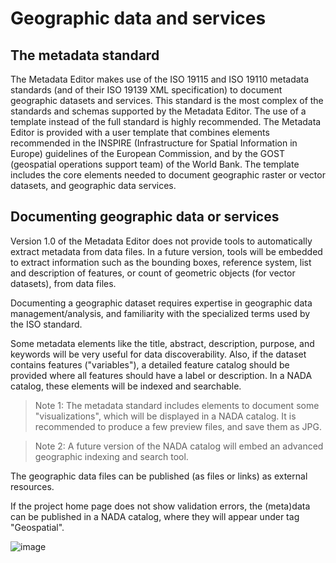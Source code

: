 # Geographic data and services

## The metadata standard

The Metadata Editor makes use of the ISO 19115 and ISO 19110 metadata standards (and of their ISO 19139 XML specification) to document geographic datasets and services. This standard is the most complex of the standards and schemas supported by the Metadata Editor. The use of a template instead of the full standard is highly recommended. The Metadata Editor is provided with a user template that combines elements recommended in the INSPIRE (Infrastructure for Spatial Information in Europe) guidelines of the European Commission, and by the GOST (geospatial operations support team) of the World Bank. The template includes the core elements needed to document geographic raster or vector datasets, and geographic data services. 

## Documenting geographic data or services

Version 1.0 of the Metadata Editor does not provide tools to automatically extract metadata from data files. In a future version, tools will be embedded to extract information such as the bounding boxes, reference system, list and description of features, or count of geometric objects (for vector datasets), from data files.     

Documenting a geographic dataset requires expertise in geographic data management/analysis, and familiarity with the specialized terms used by the ISO standard. 

Some metadata elements like the title, abstract, description, purpose, and keywords will be very useful for data discoverability. Also, if the dataset contains features ("variables"), a detailed feature catalog should be provided where all features should have a label or description. In a NADA catalog, these elements will be indexed and searchable.

> Note 1: The metadata standard includes elements to document some "visualizations", which will be displayed in a NADA catalog. It is recommended to produce a few preview files, and save them as JPG.

> Note 2: A future version of the NADA catalog will embed an advanced geographic indexing and search tool.  
> 
The geographic data files can be published (as files or links) as external resources.

If the project home page does not show validation errors, the (meta)data can be published in a NADA catalog, where they will appear under tag "Geospatial".

![image](https://user-images.githubusercontent.com/35276300/234398222-242e6163-5012-4db2-b510-48b39af6e494.png)



